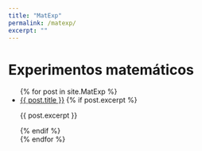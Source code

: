 ```yaml
---
title: "MatExp"
permalink: /matexp/
excerpt: ""
---
```


<h1>Experimentos matemáticos</h1>

<ul>
  {% for post in site.MatExp %}
    <li>
      <a href="{{ post.url }}">{{ post.title }}</a>
      {% if post.excerpt %}
        <p>{{ post.excerpt }}</p>
      {% endif %}
    </li>
  {% endfor %}
</ul>